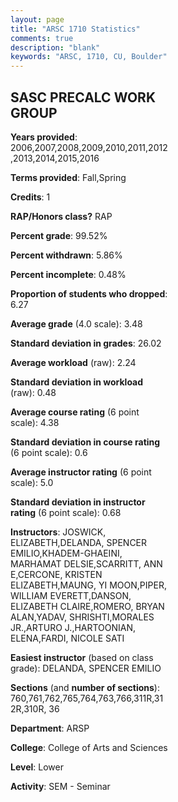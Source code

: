 ```yaml
---
layout: page
title: "ARSC 1710 Statistics"
comments: true
description: "blank"
keywords: "ARSC, 1710, CU, Boulder"
--- 
```

<head>
<script src="https://ajax.googleapis.com/ajax/libs/jquery/2.1.3/jquery.min.js"></script>
<script src="https://dl.dropboxusercontent.com/s/pc42nxpaw1ea4o9/highcharts.js?dl=0"></script>
<!-- <script src="../assets/js/highcharts.js"></script> -->
<style type="text/css">@font-face {
	font-family: "Bebas Neue";
	src: url(https://www.filehosting.org/file/details/544349/BebasNeue%20Regular.otf) format("opentype");
	}
	h1.Bebas { 
		font-family: "Bebas Neue", Verdana, Tahoma;
	}
</style>
</head>
<body>
	<div id="container" style="float: right; width: 45%; height: 88%; margin-left: 2.5%; margin-right: 2.5%;"></div>
	<script language="JavaScript">
		$(document).ready(function() {
		var chart = {type: 'column'};
		var title = {text: 'Grade Distribution'};
		var xAxis = {categories: ['A','B','C','D','F'],crosshair: true};
		var yAxis = {min: 0,title: {text: 'Percentage'}};
		var tooltip = {headerFormat: '<center><b><span style="font-size:20px">{point.key}</span></b></center>',
		               pointFormat: '<td style="padding:0"><b>{point.y:.1f}%</b></td>',
		               footerFormat: '</table>',shared: true,useHTML: true};
		var plotOptions = {column: {pointPadding: 0.0,borderWidth: 0}};  
		var credits = {enabled: false};var series= [{name: 'Percent',data: [62.93,29.74,5.3,0.81,1.22,]}];
		var json = {};
		json.chart = chart;
		json.title = title;
		json.tooltip = tooltip;
		json.xAxis = xAxis;
		json.yAxis = yAxis;  
		json.series = series;
		json.plotOptions = plotOptions;  
		json.credits = credits;
		$('#container').highcharts(json);
	});
	</script>
</body>
			   
## SASC PRECALC WORK GROUP

**Years provided**: 2006,2007,2008,2009,2010,2011,2012,2013,2014,2015,2016

**Terms provided**: Fall,Spring

**Credits**: 1

**RAP/Honors class?** RAP

**Percent grade**: 99.52%

**Percent withdrawn**: 5.86%

**Percent incomplete**: 0.48%

**Proportion of students who dropped**: 6.27

**Average grade** (4.0 scale): 3.48

**Standard deviation in grades**: 26.02

**Average workload** (raw): 2.24

**Standard deviation in workload** (raw): 0.48

**Average course rating** (6 point scale): 4.38

**Standard deviation in course rating** (6 point scale): 0.6

**Average instructor rating** (6 point scale): 5.0

**Standard deviation in instructor rating** (6 point scale): 0.68

**Instructors**: JOSWICK, ELIZABETH,DELANDA, SPENCER EMILIO,KHADEM-GHAEINI, MARHAMAT DELSIE,SCARRITT, ANN E,CERCONE, KRISTEN ELIZABETH,MAUNG, YI MOON,PIPER, WILLIAM EVERETT,DANSON, ELIZABETH CLAIRE,ROMERO, BRYAN ALAN,YADAV, SHRISHTI,MORALES JR.,ARTURO J.,HARTOONIAN, ELENA,FARDI, NICOLE SATI

**Easiest instructor** (based on class grade): DELANDA, SPENCER EMILIO

**Sections** (and **number of sections**): 760,761,762,765,764,763,766,311R,312R,310R, 36

**Department**: ARSP

**College**: College of Arts and Sciences

**Level**: Lower

**Activity**: SEM - Seminar